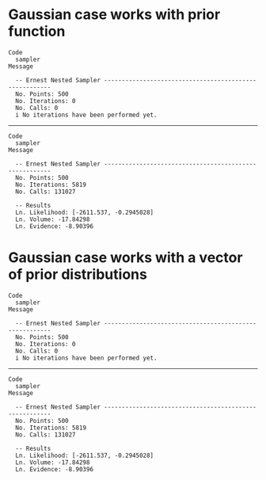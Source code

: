 # Gaussian case works with prior function

    Code
      sampler
    Message
      
      -- Ernest Nested Sampler -------------------------------------------------------
      No. Points: 500
      No. Iterations: 0
      No. Calls: 0
      i No iterations have been performed yet.

---

    Code
      sampler
    Message
      
      -- Ernest Nested Sampler -------------------------------------------------------
      No. Points: 500
      No. Iterations: 5819
      No. Calls: 131027
      
      -- Results 
      Ln. Likelihood: [-2611.537, -0.2945028]
      Ln. Volume: -17.84298
      Ln. Evidence: -8.90396

# Gaussian case works with a vector of prior distributions

    Code
      sampler
    Message
      
      -- Ernest Nested Sampler -------------------------------------------------------
      No. Points: 500
      No. Iterations: 0
      No. Calls: 0
      i No iterations have been performed yet.

---

    Code
      sampler
    Message
      
      -- Ernest Nested Sampler -------------------------------------------------------
      No. Points: 500
      No. Iterations: 5819
      No. Calls: 131027
      
      -- Results 
      Ln. Likelihood: [-2611.537, -0.2945028]
      Ln. Volume: -17.84298
      Ln. Evidence: -8.90396

